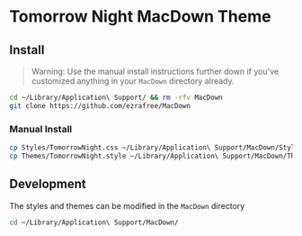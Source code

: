 # Tomorrow Night MacDown Theme

## Install

> Warning: Use the manual install instructions further down if you've customized anything in your `MacDown` directory already.

```sh
cd ~/Library/Application\ Support/ && rm -rfv MacDown
git clone https://github.com/ezrafree/MacDown
```

### Manual Install

```sh
cp Styles/TomorrowNight.css ~/Library/Application\ Support/MacDown/Styles/
cp Themes/TomorrowNight.style ~/Library/Application\ Support/MacDown/Themes/
```

## Development

The styles and themes can be modified in the `MacDown` directory

```sh
cd ~/Library/Application\ Support/MacDown/
```
